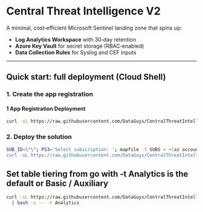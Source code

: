 # Central Threat Intelligence V2

A minimal, cost‑efficient Microsoft Sentinel landing zone that spins up:

* **Log Analytics Workspace** with 30‑day retention
* **Azure Key Vault** for secret storage (RBAC‑enabled)
* **Data Collection Rules** for Syslog and CEF inputs

---

## Quick start: full deployment (Cloud Shell)

### 1. Create the app registration

#### 1 App Registration Deployment

```bash
curl -sL https://raw.githubusercontent.com/DataGuys/CentralThreatIntelligenceV2/refs/heads/main/scripts/create-cti-app-registration.sh | tr -d '\r' | bash -s
```

### 2. Deploy the solution

```bash
SUB_ID=\"\"; PS3='Select subscription: '; mapfile -t SUBS < <(az account list --query \"[].{name:name,id:id}\" -o tsv); select SUB in \"\${SUBS[@]}\"; do [[ -n \$SUB ]] && az account set --subscription \"\${SUB##*$'\t'}\" && echo \"Switched to subscription: \${SUB%%$'\t'*}\" && CHOSEN_SUB_ID=\"\${SUB##*$'\t'}\" && break; done"
curl -sL https://raw.githubusercontent.com/DataGuys/CentralThreatIntelligenceV2/main/scripts/deploy-cti.sh | bash
```

## Set table tiering from go with -t Analytics is the default or Basic / Auxiliary
```bash
curl -sL https://raw.githubusercontent.com/DataGuys/CentralThreatIntelligenceV2/main/scripts/deploy-cti.sh \
  | bash -s -- -t Analytics
```

